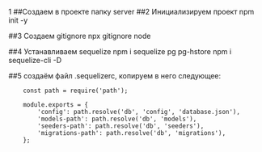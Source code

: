 1 ##Создаем в проекте папку server
##2 Инициализируем проект 
npm init -y

##3 Создаем gitignore
npx gitignore node

##4 Устанавливаем sequelize
npm i sequelize pg pg-hstore
npm i sequelize-cli -D


##5 создаём файл .sequelizerc, копируем в него следующее:
```
    const path = require('path');
	 
    module.exports = {
        'config': path.resolve('db', 'config', 'database.json'),
        'models-path': path.resolve('db', 'models'),
        'seeders-path': path.resolve('db', 'seeders'),
        'migrations-path': path.resolve('db', 'migrations'),
    };
```
